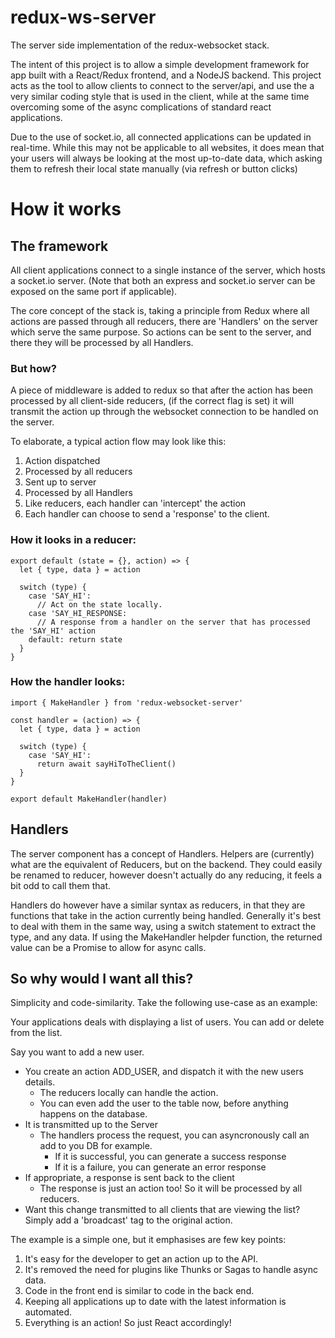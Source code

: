 # redux-ws-server
The server side implementation of the redux-websocket stack. 

The intent of this project is to allow a simple development framework for app built with a React/Redux frontend, and a NodeJS backend. This project acts as the tool to allow clients to connect to the server/api, and use the a very similar coding style that is used in the client, while at the same time overcoming some of the async complications of standard react applications. 

Due to the use of socket.io, all connected applications can be updated in real-time. While this may not be applicable to all websites, it does mean that your users will always be looking at the most up-to-date data, which asking them to refresh their local state manually (via refresh or button clicks)


# How it works

## The framework

All client applications connect to a single instance of the server, which hosts a socket.io server. (Note that both an express and socket.io server can be exposed on the same port if applicable).

The core concept of the stack is, taking a principle from Redux where all actions are passed through all reducers, there are 'Handlers' on the server which serve the same purpose. So actions can be sent to the server, and there they will be processed by all Handlers.

### But how?

A piece of middleware is added to redux so that after the action has been processed by all client-side reducers, (if the correct flag is set) it will transmit the action up through the websocket connection to be handled on the server. 

To elaborate, a typical action flow may look like this:

1. Action dispatched 
2. Processed by all reducers
3. Sent up to server 
4. Processed by all Handlers 
5. Like reducers, each handler can 'intercept' the action 
6. Each handler can choose to send a 'response' to the client.

### How it looks in a reducer:

```
export default (state = {}, action) => {
  let { type, data } = action

  switch (type) {
    case 'SAY_HI': 
      // Act on the state locally.
    case 'SAY_HI_RESPONSE: 
      // A response from a handler on the server that has processed the 'SAY_HI' action
    default: return state
  }
}
```

### How the handler looks:

```
import { MakeHandler } from 'redux-websocket-server'

const handler = (action) => {
  let { type, data } = action
  
  switch (type) {
    case 'SAY_HI':
      return await sayHiToTheClient()
  }
}

export default MakeHandler(handler)
```

## Handlers

The server component has a concept of Handlers. Helpers are (currently) what are the equivalent of Reducers, but on the backend. They could easily be renamed to reducer, however doesn't actually do any reducing, it feels a bit odd to call them that.

Handlers do however have a similar syntax as reducers, in that they are functions that take in the action currently being handled. Generally it's best to deal with them in the same way, using a switch statement to extract the type, and any data. If using the MakeHandler helpder function, the returned value can be a Promise to allow for async calls. 

## So why would I want all this?

Simplicity and code-similarity. Take the following use-case as an example:

Your applications deals with displaying a list of users. You can add or delete from the list.

Say you want to add a new user. 
* You create an action ADD_USER, and dispatch it with the new users details. 
  * The reducers locally can handle the action.
  * You can even add the user to the table now, before anything happens on the database.
* It is transmitted up to the Server
  * The handlers process the request, you can asyncronously call an add to you DB for example. 
    * If it is successful, you can generate a success response
    * If it is a failure, you can generate an error response
* If appropriate, a response is sent back to the client
  * The response is just an action too! So it will be processed by all reducers.
* Want this change transmitted to all clients that are viewing the list? Simply add a 'broadcast' tag to the original action.

The example is a simple one, but it emphasises are few key points: 
1. It's easy for the developer to get an action up to the API. 
2. It's removed the need for plugins like Thunks or Sagas to handle async data.
3. Code in the front end is similar to code in the back end.
4. Keeping all applications up to date with the latest information is automated.
5. Everything is an action! So just React accordingly!
